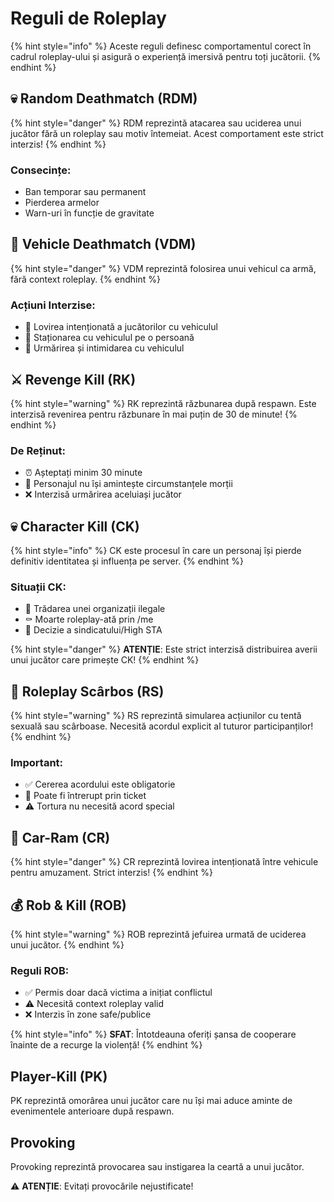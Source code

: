 # Reguli de Roleplay

{% hint style="info" %}
Aceste reguli definesc comportamentul corect în cadrul roleplay-ului și asigură o experiență imersivă pentru toți jucătorii.
{% endhint %}

## 💀 Random Deathmatch (RDM)

{% hint style="danger" %}
RDM reprezintă atacarea sau uciderea unui jucător fără un roleplay sau motiv întemeiat. Acest comportament este strict interzis!
{% endhint %}

### Consecințe:

* Ban temporar sau permanent
* Pierderea armelor
* Warn-uri în funcție de gravitate

## 🚗 Vehicle Deathmatch (VDM)

{% hint style="danger" %}
VDM reprezintă folosirea unui vehicul ca armă, fără context roleplay.
{% endhint %}

### Acțiuni Interzise:

* 🚫 Lovirea intenționată a jucătorilor cu vehiculul
* 🚫 Staționarea cu vehiculul pe o persoană
* 🚫 Urmărirea și intimidarea cu vehiculul

## ⚔️ Revenge Kill (RK)

{% hint style="warning" %}
RK reprezintă răzbunarea după respawn. Este interzisă revenirea pentru răzbunare în mai puțin de 30 de minute!
{% endhint %}

### De Reținut:

* ⏰ Așteptați minim 30 minute
* 🧠 Personajul nu își amintește circumstanțele morții
* ❌ Interzisă urmărirea aceluiași jucător

## 💀 Character Kill (CK)

{% hint style="info" %}
CK este procesul în care un personaj își pierde definitiv identitatea și influența pe server.
{% endhint %}

### Situații CK:

* 🔪 Trădarea unei organizații ilegale
* ⚰️ Moarte roleplay-ată prin /me
* 👑 Decizie a sindicatului/High STA

{% hint style="danger" %}
**ATENȚIE**: Este strict interzisă distribuirea averii unui jucător care primește CK!
{% endhint %}

## 🔞 Roleplay Scârbos (RS)

{% hint style="warning" %}
RS reprezintă simularea acțiunilor cu tentă sexuală sau scârboase. Necesită acordul explicit al tuturor participanților!
{% endhint %}

### Important:

* ✅ Cererea acordului este obligatorie
* 🎫 Poate fi întrerupt prin ticket
* ⚠️ Tortura nu necesită acord special

## 🚙 Car-Ram (CR)

{% hint style="danger" %}
CR reprezintă lovirea intenționată între vehicule pentru amuzament. Strict interzis!
{% endhint %}

## 💰 Rob & Kill (ROB)

{% hint style="warning" %}
ROB reprezintă jefuirea urmată de uciderea unui jucător.
{% endhint %}

### Reguli ROB:

* ✅ Permis doar dacă victima a inițiat conflictul
* ⚠️ Necesită context roleplay valid
* ❌ Interzis în zone safe/publice

{% hint style="info" %}
**SFAT**: Întotdeauna oferiți șansa de cooperare înainte de a recurge la violență!
{% endhint %}

## Player-Kill (PK)

PK reprezintă omorârea unui jucător care nu își mai aduce aminte de evenimentele anterioare după respawn.

## Provoking

Provoking reprezintă provocarea sau instigarea la ceartă a unui jucător.

⚠️ **ATENȚIE**: Evitați provocările nejustificate!
